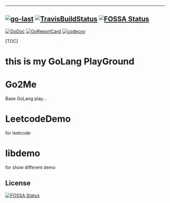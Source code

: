 ----
[![go-last](https://github.com/sinlov/GoLang-PlayGround/workflows/go-last/badge.svg?branch=main)](https://github.com/sinlov/GoLang-PlayGround/actions)
[![TravisBuildStatus](https://api.travis-ci.org/sinlov/GoLang-PlayGround.svg?branch=main)](https://travis-ci.org/sinlov/GoLang-PlayGround)
[![FOSSA Status](https://app.fossa.com/api/projects/git%2Bgithub.com%2Fsinlov%2FGoLang-PlayGround.svg?type=shield)](https://app.fossa.com/projects/git%2Bgithub.com%2Fsinlov%2FGoLang-PlayGround?ref=badge_shield)
----
[![GoDoc](https://godoc.org/github.com/sinlov/GoLang-PlayGround?status.png)](https://godoc.org/github.com/sinlov/GoLang-PlayGround/)
[![GoReportCard](https://goreportcard.com/badge/github.com/sinlov/GoLang-PlayGround)](https://goreportcard.com/report/github.com/sinlov/GoLang-PlayGround)
[![codecov](https://codecov.io/gh/sinlov/GoLang-PlayGround/branch/main/graph/badge.svg)](https://codecov.io/gh/sinlov/GoLang-PlayGround)

[TOC]

# this is my GoLang PlayGround

# Go2Me

Base GoLang play...

# LeetcodeDemo

for leetcode

# libdemo

for show different demo

## License
[![FOSSA Status](https://app.fossa.com/api/projects/git%2Bgithub.com%2Fsinlov%2FGoLang-PlayGround.svg?type=large)](https://app.fossa.com/projects/git%2Bgithub.com%2Fsinlov%2FGoLang-PlayGround?ref=badge_large)